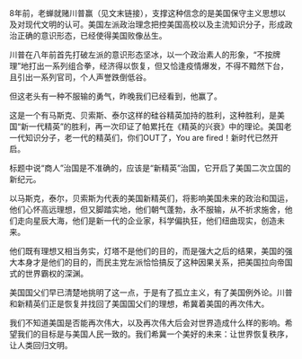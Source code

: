 8年前，老蝉就赌川普赢（见文末链接），支撑这种信念的是美国保守主义思想以及对现代文明的认可。美国左派政治理念把控美国高校以及主流知识分子，形成政治正确的意识形态，已经使得美国败像丛生。

川普在八年前首先打破左派的意识形态坚冰，以一个政治素人的形象，“不按牌理”地打出一系列组合拳，经济得以恢复，但又恰逢疫情爆发，不得不黯然下台，且引出一系列官司，个人声誉跌倒低谷。

但这老头有一种不服输的勇气，昨晚我们已经看到，他赢了。

这是一个有马斯克、贝索斯、泰尔这样的硅谷精英加持的胜利，这种胜利，是美国“新一代精英”的胜利，再一次印证了帕累托在《精英的兴衰》中的理论。美国老一代知识分子，老一代的精英们，你们OUT了，You are fired！新时代已然开启。

标题中说“商人”治国是不准确的，应该是“新精英”治国，它开启了美国二次立国的新纪元。

以马斯克，泰尔，贝索斯为代表的美国新精英们，将影响美国未来的政治和国运，他们心怀高远理想，但又脚踏实地，他们朝气蓬勃，永不服输，从不祈求施舍，他们走向星辰大海，他们是新一代的企业家，科学偏执狂，他们纽曲现实，创造未来。

他们既有理想又相当务实，灯塔不是他们的目的，而是强大之后的结果，美国的强大本身才是他们的目的，而民主党左派恰恰搞反了这种因果关系，把美国拉向帝国式的世界霸权的深渊。

美国国父们早已清楚地挑明了这一点，于是有了孤立主义，有了美国例外论。川普和新精英们正是恢复并找回了美国国父们的理想，希冀着美国的再次伟大。

我们不知道美国是否能再次伟大，以及再次伟大后会对世界造成什么样的影响。希望我们的目标是与美国人民一致的。我们希冀一个美好的未来：让世界恢复秩序，让人类回归文明。
